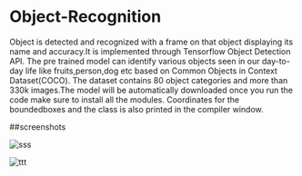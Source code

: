 # Object-Recognition

Object is detected and recognized with a frame on that object displaying its name and accuracy.It is implemented through Tensorflow Object Detection API.
The pre trained model can identify various objects seen in our day-to-day life like fruits,person,dog etc based on Common Objects in Context Dataset(COCO).
The dataset contains 80 object categories and more than 330k images.The model will be automatically downloaded once you run the code make sure to install all the modules. Coordinates for the boundedboxes and the class is also printed in the compiler window.




##screenshots

![sss](https://user-images.githubusercontent.com/43826578/63636791-d5bcf980-c691-11e9-91ee-c29af6e88e89.PNG)

![ttt](https://user-images.githubusercontent.com/43826578/63636829-83300d00-c692-11e9-956b-7f1a8651852f.PNG)

